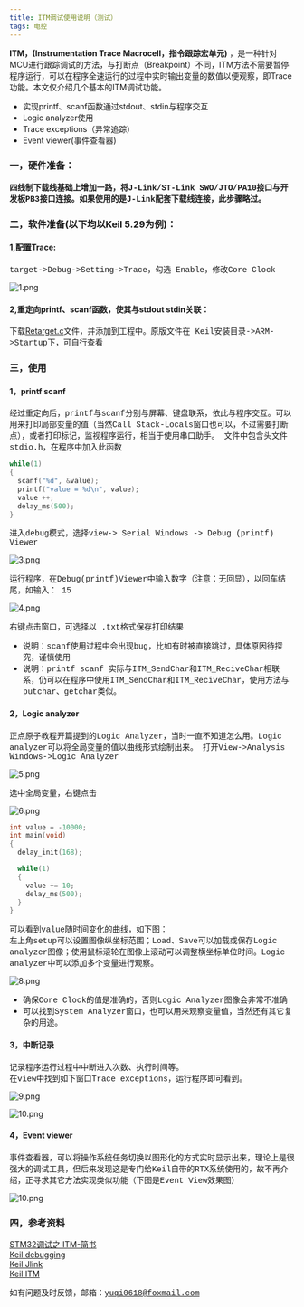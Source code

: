 ```yaml
---
title: ITM调试使用说明（测试）
tags: 电控
---
```


**ITM，(Instrumentation Trace Macrocell，指令跟踪宏单元)** ，是一种针对MCU进行跟踪调试的方法，与打断点（Breakpoint）不同，ITM方法不需要暂停程序运行，可以在程序全速运行的过程中实时输出变量的数值以便观察，即Trace功能。本文仅介绍几个基本的ITM调试功能。

* 实现printf、scanf函数通过stdout、stdin与程序交互
* Logic analyzer使用
* Trace exceptions（异常追踪）
* Event viewer(事件查看器)

### 一，硬件准备：
**<font face="Courier New">四线制下载线基础上增加一路，将J-Link/ST-Link SWO/JTO/PA10接口与开发板PB3接口连接。如果使用的是J-Link配套下载线连接，此步骤略过。</font>**

### 二，软件准备(以下均以Keil 5.29为例)：


#### 1,配置Trace:
<font face="Courier New">target->Debug->Setting->Trace，勾选 Enable，修改Core Clock</font>  

![1.png](http://ww1.sinaimg.cn/mw690/007pWD8Ply1gcjaypmiooj30oz0l7783.jpg)

#### 2,重定向printf、scanf函数，使其与stdout stdin关联：
<font face="Courier New">下载</font>[Retarget.c](https://github.com/Malloc-Luo/Mooc-Answers-NEU/blob/master/Retarget.c)<font face="Courier New">文件，并添加到工程中。原版文件在 Keil安装目录->ARM->Startup下，可自行查看</font>

### 三，使用
#### 1，printf  scanf
<font face="Courier New">经过重定向后，printf与scanf分别与屏幕、键盘联系，依此与程序交互。可以用来打印局部变量的值（当然Call Stack-Locals窗口也可以，不过需要打断点），或者打印标记，监视程序运行，相当于使用串口助手。
文件中包含头文件 stdio.h，在程序中加入此函数</font>  
```C
while(1)
{
  scanf("%d", &value);
  printf("value = %d\n", value);
  value ++;
  delay_ms(500);
}
```     
<font face="Courier New">进入debug模式，选择view-> Serial Windows -> Debug (printf) Viewer</font>     

![3.png](http://ww1.sinaimg.cn/large/007pWD8Ply1gcjak3vdn2j30ff0jkwho.jpg)  
 
<font face="Courier New">运行程序，在Debug(printf)Viewer中输入数字（注意：无回显），以回车结尾，如输入： 15</font> 
 
![4.png](http://ww1.sinaimg.cn/large/007pWD8Ply1gcjakqskpyj30ek07tdg0.jpg)  

<font face="Courier New">右键点击窗口，可选择以 .txt格式保存打印结果</font>  
* <font face="Courier New">说明：scanf使用过程中会出现bug，比如有时被直接跳过，具体原因待探究，谨慎使用</font>
* <font face="Courier New">说明：printf scanf 实际与ITM_SendChar和ITM_ReciveChar相联系，仍可以在程序中使用ITM_SendChar和ITM_ReciveChar，使用方法与putchar、getchar类似。</font>  

#### 2，Logic analyzer
<font face="Courier New">正点原子教程开篇提到的Logic Analyzer，当时一直不知道怎么用。Logic analyzer可以将全局变量的值以曲线形式绘制出来。
打开View->Analysis Windows->Logic Analyzer</font> 

![5.png](http://ww1.sinaimg.cn/large/007pWD8Ply1gcjap2z3ktj30e00k3who.jpg)   

<font face="Courier New">选中全局变量，右键点击</font>  

![6.png](http://ww1.sinaimg.cn/large/007pWD8Ply1gcjaq7ppg3j30fl07b75a.jpg)  

```C
int value = -10000;
int main(void)
{
  delay_init(168);

  while(1)
  {	
    value += 10;
    delay_ms(500);
  }
}
```

<font face="Courier New">可以看到value随时间变化的曲线，如下图：  
左上角setup可以设置图像纵坐标范围；Load、Save可以加载或保存Logic analyzer图像；使用鼠标滚轮在图像上滚动可以调整横坐标单位时间。Logic analyzer中可以添加多个变量进行观察。</font>

![8.png](http://ww1.sinaimg.cn/mw690/007pWD8Ply1gcjaxjohu5j30s00mbjsx.jpg)

* <font face="Courier New">确保Core Clock的值是准确的，否则Logic Analyzer图像会非常不准确</font>
* <font face="Courier New">可以找到System Analyzer窗口，也可以用来观察变量值，当然还有其它复杂的用途。</font>

#### 3，中断记录
<font face="Courier New">记录程序运行过程中中断进入次数、执行时间等。  
在view中找到如下窗口Trace exceptions，运行程序即可看到。</font>

![9.png](http://ww1.sinaimg.cn/large/007pWD8Ply1gcjaw9myoxj30d706bwfd.jpg)    

![10.png](http://ww1.sinaimg.cn/mw690/007pWD8Ply1gcjawon1pgj30sx0mrdjj.jpg)

#### 4，Event viewer
<font face="Courier New">事件查看器，可以将操作系统任务切换以图形化的方式实时显示出来，理论上是很强大的调试工具，但后来发现这是专门给Keil自带的RTX系统使用的，故不再介绍，正寻求其它方法实现类似功能（下图是Event View效果图）</font>

![10.png](http://ww1.sinaimg.cn/mw690/007pWD8Ply1gcjb0gpfkfj30kr0nu0ug.jpg)
<br>
### 四，参考资料

[STM32调试之 ITM-简书](https://www.jianshu.com/p/01855107d53e)  
[Keil debugging](http://www.keil.com/support/man/docs/uv4/uv4_debugging.htm)    
[Keil Jlink](http://www.keil.com/support/man/docs/jlink/jLink_trc_itm.htm)    
[Keil ITM](http://www.keil.com/pack/doc/CMSIS_Dev/Core/html/group__ITM__Debug__gr.html#gaaa7c716331f74d644bf6bf25cd3392d1)  

<font face="Courier New">如有问题及时反馈，邮箱：<yuqi0618@foxmail.com></font>


